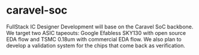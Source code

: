 # caravel-soc
FullStack IC Designer Development will base on the Caravel SoC backbone. We target two ASIC tapeouts: Google Efabless SKY130 with open source EDA flow and TSMC 0.18um with commercial EDA flow. We also plan to develop a validation system for the chips that come back as verification.
